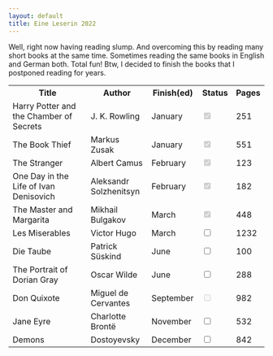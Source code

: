 ```yaml
---
layout: default
title: Eine Leserin 2022
---
```


<!-- https://www.sliderrevolution.com/resources/css-checkbox/ -->

<!--Reading goals for 2022 are the followings - reading 30 pages each day without failure,
read various writing styles of various different authors of multiple nations. It is worth
building a reading habit and resisting temptations of books that are not listed.-->

Well, right now having reading slump.
And overcoming this by reading many short books at the same time. Sometimes reading the same books in English and German both. Total fun! Btw, I decided to finish the books that I postponed reading for years.

<table id="myTable">
  <tr class="header">
    <th style="width:40%;">Title</th>
    <th style="width:25%;">Author</th>
    <th style="width:20%;">Finish(ed)</th>
    <th style="width:10%;">Status</th>
    <th style="width:5%;">Pages</th>
  </tr>
  <tr>
    <td>Harry Potter and the Chamber of Secrets</td>
    <td>J. K. Rowling</td>
    <td>January</td>
    <td><input type="checkbox" checked="true" disabled="true"/></td>
    <td>251</td>
  </tr>
  <tr>
    <td>The Book Thief</td>
    <td>Markus Zusak</td>
    <td>January</td>
    <td><input type="checkbox" checked="true" disabled="true"/></td>
    <td>551</td>
  </tr>
  <tr>
    <td>The Stranger</td>
    <td>Albert Camus</td>
    <td>February</td>
    <td><input type="checkbox" checked="true" disabled="true"/></td>
    <td>123</td>
  </tr>
  <tr>
    <td>One Day in the Life of Ivan Denisovich</td>
    <td>Aleksandr Solzhenitsyn</td>
    <td>February</td>
    <td><input type="checkbox" checked="true" disabled="true"/></td>
    <td>182</td>
  </tr>
  <tr>
    <td>The Master and Margarita</td>
    <td>Mikhail Bulgakov</td>
    <td>March</td>
    <td><input type="checkbox" checked="true" disabled="true"/></td>
    <td>448</td>
  </tr>
  <tr>
    <td>Les Miserables</td>
    <td>Victor Hugo</td>
    <td>March</td>
    <td><input type="checkbox"/></td>
    <td>1232</td>
  </tr>
  <!--tr>
    <td>Letters to a Young Poet</td>
    <td>Rainer Maria Rilke</td>
    <td>April</td>
    <td><input type="checkbox" checked="true" disabled="true"/></td>
    <td>176</td>
  </tr>
  <tr>
    <td>Where the crawdads sing</td>
    <td>Delia Owens</td>
    <td>April</td>
    <td><input type="checkbox" checked="true" disabled="true"/></td>
    <td>384</td>
  </tr>
  <tr class="ongoing">
    <td>The Dark Interval</td>
    <td>Rainer Maria Rilke</td>
    <td>April</td>
    <td><input type="checkbox"/></td>
    <td>128</td>
  </tr>
  <tr class="ongoing">
    <td>A Country Doctor's Notebook</td>
    <td>Mikhail Bulgakov</td>
    <td>April</td>
    <td><input type="checkbox"/></td>
    <td>158</td>
  </tr>
  <tr>
    <td>To the Lighthouse</td>
    <td>Virginia Woolf</td>
    <td>May</td>
    <td><input type="checkbox" /></td>
    <td>209</td>
  </tr>
  <tr>
    <td>Germinal</td>
    <td>Emile Zola</td>
    <td>May</td>
    <td><input type="checkbox"/></td>
    <td>258</td>
  </tr>-->
  <tr>
    <td>Die Taube</td>
    <td>Patrick Süskind</td>
    <td>June</td>
    <td><input type="checkbox" /></td>
    <td>100</td>
  </tr>
  <tr>
    <td>The Portrait of Dorian Gray</td>
    <td>Oscar Wilde</td>
    <td>June</td>
    <td><input type="checkbox" /></td>
    <td>288</td>
  </tr>
  <!--<tr>
    <td>To Kill a Mockingbird</td>
    <td>Harper Lee</td>
    <td>July</td>
    <td><input type="checkbox" /></td>
    <td>336</td>
  </tr>
  <tr>
    <td>The Sound and the Fury</td>
    <td>William Faulkner</td>
    <td>July</td>
    <td><input type="checkbox"/></td>
    <td>366</td>
  </tr>
  <tr>
    <td>1984</td>
    <td>George Orwell</td>
    <td>July</td>
    <td><input type="checkbox" /></td>
    <td>326</td>
  </tr>
  <tr>
    <td>The Magic Mountain</td>
    <td>Thomas Mann</td>
    <td>April</td>
    <td><input type="checkbox"/></td>
    <td>796</td>
  </tr>
  <tr>
    <td>Dubliner</td>
    <td>James Joyce</td>
    <td>May</td>
    <td><input type="checkbox"/></td>
    <td>207</td>
  </tr>
  <tr>
    <td>The Count of Monte Cristo</td>
    <td>Alexandre Dumas</td>
    <td>June</td>
    <td><input type="checkbox"/></td>
    <td>1276</td>
  </tr>
  <tr>
    <td>Bleak House</td>
    <td>Charles Dickens</td>
    <td>July</td>
    <td><input type="checkbox"/></td>
    <td>1017</td>
  </tr>
  <tr>
    <td>Life and Fate</td>
    <td>Vasily Grossman</td>
    <td>August</td>
    <td><input type="checkbox"/></td>
    <td>848</td>
  </tr>-->
  <tr>
    <td>Don Quixote</td>
    <td>Miguel de Cervantes</td>
    <td>September</td>
    <td><input type="checkbox" disabled="true" /></td>
    <td>982</td>
  </tr>
  <!--tr>
    <td>The Metamorphosis</td>
    <td>Franz Kafka</td>
    <td>October</td>
    <td><input type="checkbox"/></td>
    <td>201</td>
  </tr-->
  <tr>
    <td>Jane Eyre</td>
    <td>Charlotte Brontë</td>
    <td>November</td>
    <td><input type="checkbox"/></td>
    <td>532</td>
  </tr>
  <tr>
    <td>Demons</td>
    <td>Dostoyevsky</td>
    <td>December</td>
    <td><input type="checkbox"/></td>
    <td>842</td>
  </tr>
</table>
